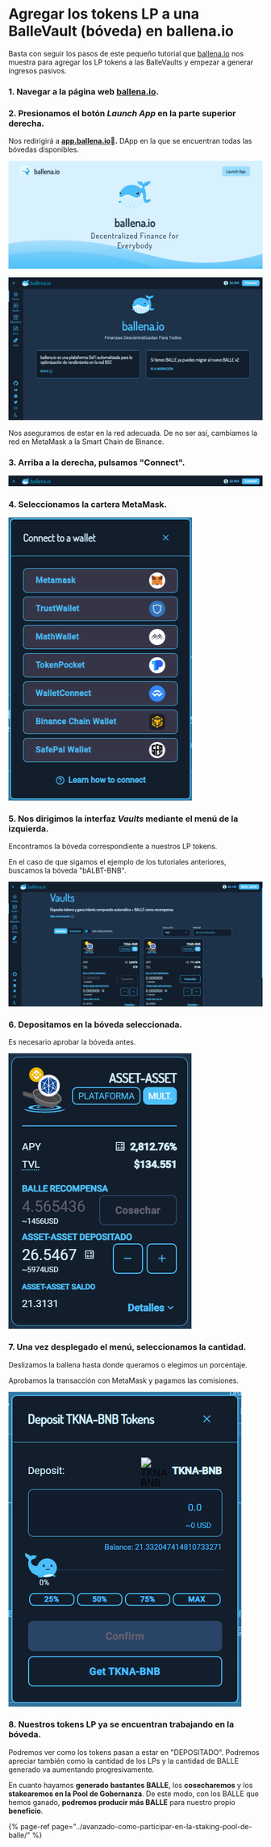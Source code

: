 # Agregar los tokens LP a una BalleVault \(bóveda\) en ballena.io

Basta con seguir los pasos de este pequeño tutorial que [ballena.io](https://ballena.io/) nos muestra para agregar los LP tokens a las BalleVaults y empezar a generar ingresos pasivos.



### 1. Navegar a la página web [ballena.io](https://ballena.io/).

### 

### 2. Presionamos el botón _Launch App_ en la parte superior derecha.

Nos redirigirá a [**app.ballena.io**](https://app.ballena.io/)**🐋.** DApp en la que se encuentran todas las bóvedas disponibles.



![](../../../../../.gitbook/assets/5.png)



![](../../../../../.gitbook/assets/screenshot-2021-05-21-at-14.40.56.png)



Nos aseguramos de estar en la red adecuada. De no ser así, cambiamos la red en MetaMask a la Smart Chain de Binance.



### 3. Arriba a la derecha, pulsamos "Connect".



![](../../../../../.gitbook/assets/screenshot-2021-05-21-at-14.40.56%20%281%29.png)



### 4. Seleccionamos la cartera MetaMask.



![](../../../../../.gitbook/assets/screenshot-2021-05-21-at-14.43.01.png)



### 5. Nos dirigimos la interfaz _Vaults_ mediante el menú de la izquierda.

Encontramos la bóveda correspondiente a nuestros LP tokens.

En el caso de que sigamos el ejemplo de los tutoriales anteriores, buscamos la bóveda "bALBT-BNB".



![](../../../../../.gitbook/assets/image-4-.png)



### 6. Depositamos en la bóveda seleccionada. 

Es necesario aprobar la bóveda antes.



![](../../../../../.gitbook/assets/image%20%2822%29.png)



### 7. Una vez desplegado el menú, seleccionamos la cantidad.

Deslizamos la ballena hasta donde queramos o elegimos un porcentaje.

Aprobamos la transacción con MetaMask y pagamos las comisiones.



![](../../../../../.gitbook/assets/card2.png)



### 8. Nuestros tokens LP ya se encuentran trabajando en la bóveda.

Podremos ver como los tokens pasan a estar en "DEPOSITADO". Podremos apreciar también como la cantidad de los LPs y la cantidad de BALLE generado va aumentando progresivamente.



En cuanto hayamos **generado bastantes BALLE**, los **cosecharemos** y los **stakearemos en la Pool de Gobernanza**. De este modo, con los BALLE que hemos ganado, **podremos producir más BALLE** para nuestro propio **beneficio**.

{% page-ref page="../avanzado-como-participar-en-la-staking-pool-de-balle/" %}





